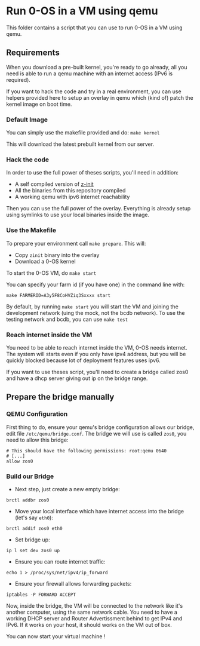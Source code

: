 # Run 0-OS in a VM using qemu

This folder contains a script that you can use to run 0-OS in a VM using qemu.

## Requirements

When you download a pre-built kernel, you're ready to go already, all you need
is able to run a qemu machine with an internet access (IPv6 is required).

If you want to hack the code and try in a real environment, you can use helpers provided here
to setup an overlay in qemu which (kind of) patch the kernel image on boot time.

### Default Image

You can simply use the makefile provided and do: `make kernel`

This will download the latest prebuilt kernel from our server.

### Hack the code

In order to use the full power of theses scripts, you'll need in addition:

- A self compiled version of [z-init](https://github.com/threefoldtech/zinit/)
- All the binaries from this repository compiled
- A working qemu with ipv6 internet reachability

Then you can use the full power of the overlay. Everything is already setup using symlinks
to use your local binaries inside the image.

### Use the Makefile

To prepare your environment call `make prepare`. This will:

- Copy `zinit` binary into the overlay
- Download a 0-OS kernel

To start the 0-OS VM, do `make start`

You can specify your farm id (if you have one) in the command line with:
```
make FARMERID=A3y5F8CoHVZiq3Sxxxx start
```

By default, by running `make start` you will start the VM and joining the development network
(uing the mock, not the bcdb network). To use the testing network and bcdb, you can use `make test`

### Reach internet inside the VM

You need to be able to reach internet inside the VM, 0-OS needs internet. The system will starts
even if you only have ipv4 address, but you will be quickly blocked because lot of deployment
features uses ipv6.

If you want to use theses script, you'll need to create a bridge called zos0 and
have a dhcp server giving out ip on the bridge range.

## Prepare the bridge manually

### QEMU Configuration

First thing to do, ensure your qemu's bridge configuration allows our bridge, edit file `/etc/qemu/bridge.conf`.
The bridge we will use is called `zos0`, you need to allow this bridge:

```
# This should have the following permissions: root:qemu 0640
# [...]
allow zos0
```

### Build our Bridge

- Next step, just create a new empty bridge:
```
brctl addbr zos0
```
- Move your local interface which have internet access into the bridge (let's say `eth0`):
```
brctl addif zos0 eth0
```
- Set bridge up:
```
ip l set dev zos0 up
```
- Ensure you can route internet traffic:
```
echo 1 > /proc/sys/net/ipv4/ip_forward
```
- Ensure your firewall allows forwarding packets:
```
iptables -P FORWARD ACCEPT
```

Now, inside the bridge, the VM will be connected to the network like it's another
computer, using the same network cable. You need to have a working DHCP server and Router Advertissment
behind to get IPv4 and IPv6. If it works on your host, it should works on the VM out of box.

You can now start your virtual machine !

